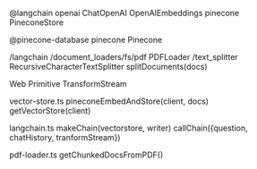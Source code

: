 

@langchain
    openai
        ChatOpenAI
        OpenAIEmbeddings
    pinecone
        PineconeStore

@pinecone-database
    pinecone
        Pinecone

/langchain
    /document_loaders/fs/pdf
        PDFLoader
    /text_splitter 
        RecursiveCharacterTextSplitter
            splitDocuments(docs)

Web Primitive
    TransformStream


vector-store.ts
    pineconeEmbedAndStore(client, docs)
    getVectorStore(client)

langchain.ts
    makeChain(vectorstore, writer)
    callChain({question, chatHistory, tranformStream})

pdf-loader.ts
    getChunkedDocsFromPDF()